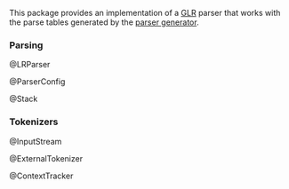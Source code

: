 This package provides an implementation of a
[GLR](https://en.wikipedia.org/wiki/GLR_parser) parser that works with
the parse tables generated by the [parser generator](#generator).

### Parsing

@LRParser

@ParserConfig

@Stack

### Tokenizers

@InputStream

@ExternalTokenizer

@ContextTracker
